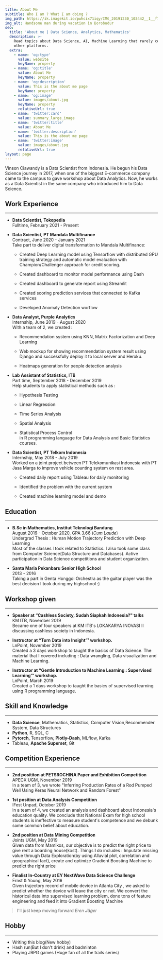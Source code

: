 ```yaml
---
title: About Me
subtitle: Who I am ? What I am doing ?
img_path: https://ik.imagekit.io/pwhcix71iqy/IMG_20191230_103442__1__f7q6pYBM9.jpg
img_alt: Handsome man during vacation in Borobudur
seo:
  title: 'About me | Data Science, Analytics, Mathematics'
  description: >-
    Read topics about Data Science, AI, Machine Learning that rarely covered by
    other platforms.
  extra:
    - name: 'og:type'
      value: website
      keyName: property
    - name: 'og:title'
      value: About Me
      keyName: property
    - name: 'og:description'
      value: This is the about me page
      keyName: property
    - name: 'og:image'
      value: images/about.jpg
      keyName: property
      relativeUrl: true
    - name: 'twitter:card'
      value: summary_large_image
    - name: 'twitter:title'
      value: About Me
    - name: 'twitter:description'
      value: This is the about me page
    - name: 'twitter:image'
      value: images/about.jpg
      relativeUrl: true
layout: page
---
```

Vinson Ciawandy is a Data Scientist from Indonesia. He begun his Data Science journey in 2017, when one of the biggest E-commerce company came to the campus to gave workshop about Data Analytics. Now, he works as a Data Scientist in the same company who introduced him to Data Science.

## Work Experience

***

*   **Data Scientist, Tokopedia**\
    Fulltime, February 2021 - Present

*   **Data Scientist, PT Mandala Multifinance**\
    Contract, June 2020 - January 2021\
    Take part to deliver digital transformation to Mandala Multifinance:
    *   Created Deep Learning model using Tensorflow with distributed GPU training strategy and automatic model evaluation with Champion/Challenger approach for credit scoring.

    *   Created dashboard to monitor model performance using Dash

    *   Created dashboard to generate report using Streamlit    

    *   Created scoring prediction services that connected to Kafka services

    *   Developed Anomaly Detection worflow

*   **Data Analyst, Purple Analytics**\
    Internship, June 2019 - August 2020\
    With a team of 2, we created :

    *   Recommendation system using KNN, Matrix Factorization and
        Deep Learning

    *   Web mockup for showing recommendation system result using
        Django and successfully deploy it to local server and Heroku.

    *   Heatmaps generation for people detection analysis

*   **Lab Assistant of Statistics, ITB**\
    Part time, September 2018 - December 2019\
    Help students to apply statistical methods such as :
    *   Hypothesis Testing

    *   Linear Regression
    
    *   Time Series Analysis
    
    *   Spatial Analysis
    
    *   Statistical Process Control  
    in R programming language for Data Analysis and Basic Statistics courses.

*   **Data Scientist, PT Telkom Indonesia**\
    Internship, May 2018 - July 2019\
    Worked on a joint project between PT Telekomunikasi Indonesia with PT Jasa Marga to improve vehicle counting system on rest area.
    *   Created daily report using Tableau for daily monitoring
    
    *   Identified the problem with the current system
    
    *   Created machine learning model and demo

## Education

***

*   **B.Sc in Mathematics, Institut Teknologi Bandung**\
    August 2016 - October 2020, GPA 3.66 (*Cum Laude*)\
    Undergrad Thesis : Human Motion Trajectory Prediction with Deep Learning\
    Most of the classes I took related to Statistics. I also took some class from Computer Science(Data Structure and Databases).
    Active participation in Data Science competitions and student organization.

*   **Santa Maria Pekanbaru Senior High School**\
    2013 - 2016\
    Taking a part in Genta Honggoi Orchestra as the guitar player was the best decision I took during my highschool :)

## Workshop given

***

*   **Speaker at “Cashless Society, Sudah Siapkah Indonesia?" talks**\
    KM ITB, November 2019\
    Became one of four speakers at KM ITB's LOKAKARYA INOVASI II discussing cashless society in
    Indonesia.

*   **Instructor at “Turn Data into Insight”’ workshop.**\
    LnPoint, November 2019\
    Created a 3 days workshop to taught the basics of Data Science. The material that I covered
    including : Data wrangling, Data visualization and Machine Learning.

*   **Instructor at “Gentle Introduction to Machine Learning : Supervised Learning”’ workshop.**\
    LnPoint, March 2019\
    Created a 1 days workshop to taught the basics of supervised learning using R programming
    language.

## Skill and Knowledge

***

*   **Data Science**, Mathematics, Statistics, Computer Vision,Recommender System, Data Structures  
*   **Python**, R, SQL, C  
*   **Pytorch**, Tensorflow, **Plotly-Dash**, MLflow, Kafka  
*   Tableau, **Apache Superset**, Git

## Competition Experience

***

*   **2nd posititon at PETSROCHINA Paper and Exhibition Competition**\
    APECX UGM, November 2019\
    In a team of 3, we wrote "Inferring Production Rates of a Rod Pumped Well Using Keras
    Neural Network and Random Forest"

*   **1st position at Data Analysis Competition**\
    IFest Unpad, October 2019\
    In a team of 4, we created an analysis and dashboard about Indonesia's education quality.
    We conclude that National Exam for high school students is ineffective to measure student's
    competence and we debunk some common belief about education.

*   **2nd position at Data Mining Competition**\
    Joints UGM, May 2019\
    Given data from Mamikos, our objective is to predict the right price to give rent a boarding
    house(kost). Things I do includes : Imputate missing value through Data Exploration(by using
    Alluvial plot, correlation and geographical fact), create and optimize Gradient Boosting
    Machine to predict the right price

*   **Finalist In-Country at EY NextWave Data Science Challenge**\
    Ernst & Young, May 2019\
    Given trajectory record of mobile device in Atlanta City , we asked to predict whether the
    device will leave the city or not. We convert the historical data into supervised learning
    problem, done tons of feature engineering and feed it into Gradient Boosting Machine

> I'll just keep moving forward
> <cite>Eren Jäger</cite>

## Hobby

***

*   Writing this blog(New hobby)
*   Hash run(But I don't drink) and badminton
*   Playing JRPG games (Huge fan of all the trails series)
